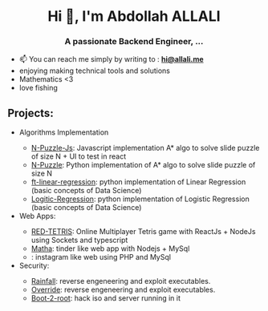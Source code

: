 <h1 align="center">Hi 👋, I'm Abdollah ALLALI</h1>
<h3 align="center">A passionate  Backend Engineer, ...</h3>

- 📫 You can reach me simply by writing to : **hi@allali.me**
- enjoying making technical tools and solutions
- Mathematics <3
- love fishing
 
## Projects:
<ul>
  <li>Algorithms Implementation</li>
  <ul>
    <li><a href="https://github.com/aallali/N-Puzzle-Js">N-Puzzle-Js</a>: Javascript implementation A* algo to solve slide puzzle of size N + UI to test in react</li>
<li><a href="https://github.com/aallali/N-Puzzle">N-Puzzle</a>: Python implementation of A* algo to solve slide puzzle of size N </li>

<li><a href="https://github.com/aallali/ft-linear-regression">ft-linear-regression</a>: python implementation of Linear Regression (basic concepts of Data Science)</li>
<li><a href="https://github.com/aallali/DSLR--Data-Science-X-Logistic-Regression-">Logitic-Regression</a>: python implementation of Logistic Regression (basic concepts of Data Science)</li>
</ul>
 <li>Web Apps:</li>
 <ul>
<li><a href="https://github.com/aallali/red-tetris">RED-TETRIS</a>: Online Multiplayer Tetris game with ReactJs + NodeJs using Sockets and typescript </li>
<li><a href="https://github.com/aallali/Matcha
">Matha</a>: tinder like web app with Nodejs + MySql</li>
<li><a href="https://github.com/aallali/camagru"></a>: instagram like web using PHP and MySql</li>
</ul>
 <li>Security:</li>
 <ul>
<li><a href="https://github.com/aallali/42-rainfall">Rainfall</a>: reverse engeneering and exploit executables.</li>
<li><a href="https://github.com/aallali/42-override">Override</a>: reverse engeneering and exploit executables.</li>
<li><a href="https://github.com/aallali/42-boot2root">Boot-2-root</a>: hack iso and server running in it</li>
 
</ul>
<ul>

   </ul>
    </li>
 
 </ul>
  
